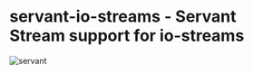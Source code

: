 # servant-io-streams - Servant Stream support for io-streams

![servant](https://raw.githubusercontent.com/haskell-servant/servant/master/servant.png)
